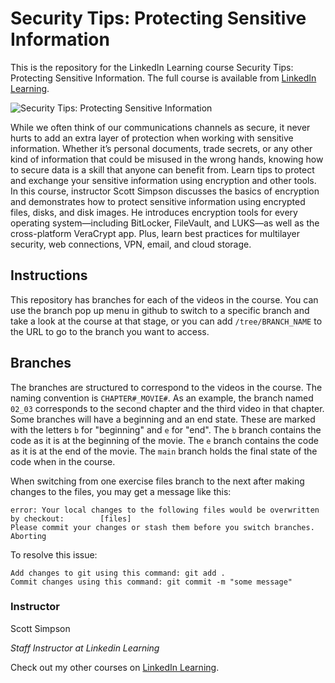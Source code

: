 # Security Tips: Protecting Sensitive Information
This is the repository for the LinkedIn Learning course Security Tips: Protecting Sensitive Information. The full course is available from [LinkedIn Learning][lil-course-url].

![Security Tips: Protecting Sensitive Information][lil-thumbnail-url] 

While we often think of our communications channels as secure, it never hurts to add an extra layer of protection when working with sensitive information. Whether it’s personal documents, trade secrets, or any other kind of information that could be misused in the wrong hands, knowing how to secure data is a skill that anyone can benefit from. Learn tips to protect and exchange your sensitive information using encryption and other tools. In this course, instructor Scott Simpson discusses the basics of encryption and demonstrates how to protect sensitive information using encrypted files, disks, and disk images. He introduces encryption tools for every operating system—including BitLocker, FileVault, and LUKS—as well as the cross-platform VeraCrypt app. Plus, learn best practices for multilayer security, web connections, VPN, email, and cloud storage.

## Instructions
This repository has branches for each of the videos in the course. You can use the branch pop up menu in github to switch to a specific branch and take a look at the course at that stage, or you can add `/tree/BRANCH_NAME` to the URL to go to the branch you want to access.

## Branches
The branches are structured to correspond to the videos in the course. The naming convention is `CHAPTER#_MOVIE#`. As an example, the branch named `02_03` corresponds to the second chapter and the third video in that chapter. 
Some branches will have a beginning and an end state. These are marked with the letters `b` for "beginning" and `e` for "end". The `b` branch contains the code as it is at the beginning of the movie. The `e` branch contains the code as it is at the end of the movie. The `main` branch holds the final state of the code when in the course.

When switching from one exercise files branch to the next after making changes to the files, you may get a message like this:

    error: Your local changes to the following files would be overwritten by checkout:        [files]
    Please commit your changes or stash them before you switch branches.
    Aborting

To resolve this issue:
	
    Add changes to git using this command: git add .
	Commit changes using this command: git commit -m "some message"


### Instructor

Scott Simpson 

_Staff Instructor at Linkedin Learning_                         

Check out my other courses on [LinkedIn Learning](https://www.linkedin.com/learning/instructors/scott-simpson).

[lil-course-url]: https://www.linkedin.com/learning/security-tips-protecting-sensitive-information
[lil-thumbnail-url]: https://cdn.lynda.com/course/2883014/2883014-1621363636089-16x9.jpg
